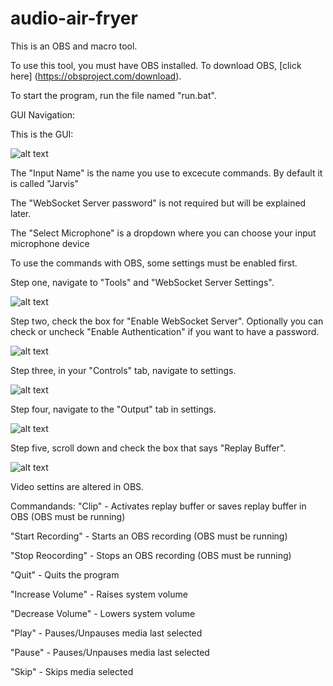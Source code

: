 # audio-air-fryer
This is an OBS and macro tool.

To use this tool, you must have OBS installed. To download OBS, [click here] (https://obsproject.com/download).

To start the program, run the file named "run.bat".

GUI Navigation:

This is the GUI:

![alt text](https://github.com/MasterBaconMan/audio-air-fryer/blob/main/images%20for%20README/GUI.PNG)

The "Input Name" is the name you use to excecute commands. By default it is called "Jarvis"

The "WebSocket Server password" is not required but will be explained later.

The "Select Microphone" is a dropdown where you can choose your input microphone device




To use the commands with OBS, some settings must be enabled first.

Step one, navigate to "Tools" and "WebSocket Server Settings".

![alt text](https://github.com/MasterBaconMan/audio-air-fryer/blob/main/images%20for%20README/step%201.PNG "Step 1")

Step two, check the box for "Enable WebSocket Server". Optionally you can check or uncheck "Enable Authentication" if you want to have a password.

![alt text](https://github.com/MasterBaconMan/audio-air-fryer/blob/main/images%20for%20README/Step%202.PNG "Step 2")

Step three, in your "Controls" tab, navigate to settings.

![alt text](https://github.com/MasterBaconMan/audio-air-fryer/blob/main/images%20for%20README/Step%203.PNG "Step 3")

Step four, navigate to the "Output" tab in settings.

![alt text](https://github.com/MasterBaconMan/audio-air-fryer/blob/main/images%20for%20README/step%204.PNG "Step 4")

Step five, scroll down and check the box that says "Replay Buffer".

![alt text](https://github.com/MasterBaconMan/audio-air-fryer/blob/main/images%20for%20README/Step%206.PNG "Step 5")

Video settins are altered in OBS.



Commandands:
"Clip" - Activates replay buffer or saves replay buffer in OBS (OBS must be running)

"Start Recording" - Starts an OBS recording (OBS must be running)

"Stop Reocording" - Stops an OBS recording (OBS must be running)

"Quit" - Quits the program

"Increase Volume" - Raises system volume

"Decrease Volume" - Lowers system volume

"Play" - Pauses/Unpauses media last selected

"Pause" - Pauses/Unpauses media last selected

"Skip" - Skips media selected


